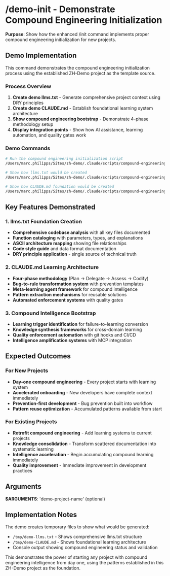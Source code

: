# /demo-init - Demonstrate Compound Engineering Initialization

**Purpose**: Show how the enhanced /init command implements proper compound engineering initialization for new projects.

## Demo Implementation

This command demonstrates the compound engineering initialization process using the established ZH-Demo project as the template source.

### Process Overview

1. **Create demo llms.txt** - Generate comprehensive project context using DRY principles
2. **Create demo CLAUDE.md** - Establish foundational learning system architecture  
3. **Show compound engineering bootstrap** - Demonstrate 4-phase methodology setup
4. **Display integration points** - Show how AI assistance, learning automation, and quality gates work

### Demo Commands

```bash
# Run the compound engineering initialization script
/Users/marc.philipps/Sites/zh-demo/.claude/scripts/compound-engineering-init.sh status

# Show how llms.txt would be created
/Users/marc.philipps/Sites/zh-demo/.claude/scripts/compound-engineering-init.sh llms-foundation demo-project

# Show how CLAUDE.md foundation would be created  
/Users/marc.philipps/Sites/zh-demo/.claude/scripts/compound-engineering-init.sh learning-system demo-project
```

## Key Features Demonstrated

### 1. llms.txt Foundation Creation
- **Comprehensive codebase analysis** with all key files documented
- **Function cataloging** with parameters, types, and explanations
- **ASCII architecture mapping** showing file relationships
- **Code style guide** and data format documentation  
- **DRY principle application** - single source of technical truth

### 2. CLAUDE.md Learning Architecture
- **Four-phase methodology** (Plan → Delegate → Assess → Codify)
- **Bug-to-rule transformation system** with prevention templates
- **Meta-learning agent framework** for compound intelligence
- **Pattern extraction mechanisms** for reusable solutions
- **Automated enforcement systems** with quality gates

### 3. Compound Intelligence Bootstrap
- **Learning trigger identification** for failure-to-learning conversion
- **Knowledge synthesis frameworks** for cross-domain learning
- **Quality enforcement automation** with git hooks and CI/CD
- **Intelligence amplification systems** with MCP integration

## Expected Outcomes

### For New Projects
- **Day-one compound engineering** - Every project starts with learning system
- **Accelerated onboarding** - New developers have complete context immediately
- **Prevention-first development** - Bug prevention built into workflow
- **Pattern reuse optimization** - Accumulated patterns available from start

### For Existing Projects  
- **Retrofit compound engineering** - Add learning systems to current projects
- **Knowledge consolidation** - Transform scattered documentation into systematic learning
- **Intelligence acceleration** - Begin accumulating compound learning immediately
- **Quality improvement** - Immediate improvement in development practices

## Arguments
**$ARGUMENTS**: 'demo-project-name' (optional)

## Implementation Notes

The demo creates temporary files to show what would be generated:
- `/tmp/demo-llms.txt` - Shows comprehensive llms.txt structure
- `/tmp/demo-CLAUDE.md` - Shows foundational learning architecture
- Console output showing compound engineering status and validation

This demonstrates the power of starting any project with compound engineering intelligence from day one, using the patterns established in this ZH-Demo project as the foundation.